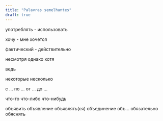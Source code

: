 ```yaml
---
title: "Palavras semelhantes"
draft: true
---
```


употреблять - использовать

хочу - мне хочется


фактический - действительно

несмотря
однако
хотя

ведь

некоторые несколько

с ... по ...
от ... до ...


что-то
что-либо
что-нибудь


объявить объявление
объявлять(ся)
объединение
объ...
обязательно
обяснять

